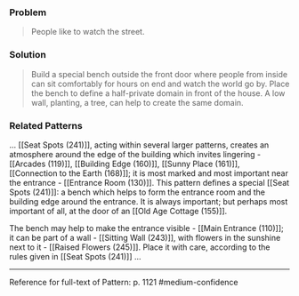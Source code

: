 ### Problem
>People like to watch the street.

### Solution
>Build a special bench outside the front door where people from inside can sit comfortably for hours on end and watch the world go by. Place the bench to define a half-private domain in front of the house. A low wall, planting, a tree, can help to create the same domain.

### Related Patterns
... [[Seat Spots (241)]], acting within several larger patterns, creates an atmosphere around the edge of the building which invites lingering - [[Arcades (119)]], [[Building Edge (160)]], [[Sunny Place (161)]], [[Connection to the Earth (168)]]; it is most marked and most important near the entrance - [[Entrance Room (130)]]. This pattern defines a special [[Seat Spots (241)]]: a bench which helps to form the entrance room and the building edge around the entrance. It is always important; but perhaps most important of all, at the door of an [[Old Age Cottage (155)]].

The bench may help to make the entrance visible - [[Main Entrance (110)]]; it can be part of a wall - [[Sitting Wall (243)]], with flowers in the sunshine next to it - [[Raised Flowers (245)]]. Place it with care, according to the rules given in [[Seat Spots (241)]] ...

---
Reference for full-text of Pattern: p. 1121 #medium-confidence 